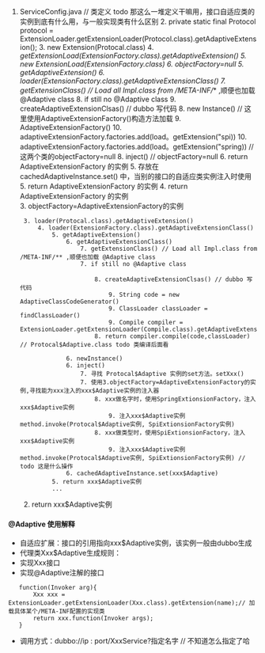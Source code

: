 1. ServiceConfig.java // 类定义 todo 那这么一堆定义干嘛用，接口自适应类的实例到底有什么用，与一般实现类有什么区别
    2. private static final Protocol protocol = ExtensionLoader.getExtensionLoader(Protocol.class).getAdaptiveExtension();
        3. new Extension(Protocal.class)
            4. *getExtensionLoad(ExtensionFactory.class).getAdaptiveExtension()
                5. new ExtensionLoad(ExtensionFactory.class)
                    6. objectFactory=null
                5. getAdaptiveExtension()
                    6. loader(ExtensionFactory.class).getAdaptiveExtensionClass()
                        7. getExtensionClass() // Load all Impl.class from /META-INF/** ,顺便也加载 @Adaptive class
                            8. if still no @Adaptive class
                                9. createAdaptiveExtensionClsas() // dubbo 写代码
                            8. new Instance() // 这里使用AdaptiveExtensionFactory()构造方法加载
                                9. AdaptiveExtensionFactory()
                                    10. adaptiveExtensionFactory.factories.add(load。getExtension("spi))
                                    10. adaptiveExtensionFactory.factories.add(load。getExtension("spring)) // 这两个类的objectFactory=null
                            8. inject() // objectFactory=null
                    6. return AdaptiveExtensionFactory 的实例
                5. 存放在 cachedAdaptiveInstance.set() 中，当别的接口的自适应类实例注入时使用
                5. return AdaptiveExtensionFactory 的实例
            4. return AdaptiveExtensionFactory 的实例    
        3. objectFactory=AdaptiveExtensionFactory的实例
        
        3. loader(Protocal.class).getAdaptiveExtension()
            4. loader(ExtensionFactory.class).getAdaptiveExtensionClass()
                5. getAdaptiveExtension()
                    6. getAdaptiveExtensionClass()
                        7. getExtensionClass() // Load all Impl.class from /META-INF/** ,顺便也加载 @Adaptive class
                        7. if still no @Adaptive class
                        
                            8. createAdaptiveExtensionClsas() // dubbo 写代码
                                9. String code = new AdaptiveClassCodeGenerator()
                                9. ClassLoader classLoader = findClassLoader()
                                9. Compile compiler = ExtensionLoader.getExtensionLoader(Compile.class).getAdaptiveExtension()
                            8. return compiler.compile(code,classLoader) // Protocal$Adaptive.class todo 类编译后面看
                        
                    6. newInstance()
                    6. inject()
                        7. 寻找 Protocal$Adaptive 实例的set方法。setXxx()
                        7. 使用3.objectFactory=AdaptiveExtensionFactory的实例,寻找能为xxx注入的xxx$Adaptive实例的注入器
                            8. xxx做名字时，使用SpringExtionsionFactory，注入xxx$Adaptive实例
                                9. 注入xxx$Adaptive实例 method.invoke(Protocal$Adaptive实例, SpiExtionsionFactory实例)
                            8. xxx做类型时，使用SpiExtionsionFactory，注入xxx$Adaptive实例
                                9. 注入xxx$Adaptive实例 method.invoke(Protocal$Adaptive实例, SpiExtionsionFactory实例) // todo 这是什么操作
                    6. cachedAdaptiveInstance.set(xxx$Adaptive)                             
                5. return xxx$Adaptive实例
                ...
    2. return xxx$Adaptive实例
    
#### @Adaptive 使用解释
- 自适应扩展：接口的引用指向xxx$Adaptive实例，该实例一般由dubbo生成
- 代理类Xxx$Adaptive生成规则：
 - 实现Xxx接口
 - 实现@Adaptive注解的接口
 ```
    function(Invoker arg){
        Xxx xxx = ExtensionLoader.getExtensionLoader(Xxx.class).getExtension(name);// 加载具体某个/META-INF配置的实现类
        return xxx.function(Invoker args);
    }
 ```
 - 调用方式：dubbo://ip : port/XxxService?指定名字 // 不知道怎么指定了哈
